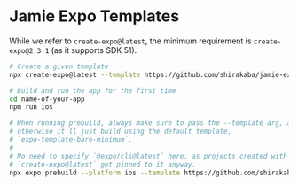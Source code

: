 # Jamie Expo Templates

While we refer to `create-expo@latest`, the minimum requirement is `create-expo@2.3.1` (as it supports SDK 51).

```sh
# Create a given template
npx create-expo@latest --template https://github.com/shirakaba/jamie-expo-templates/tree/nativescript/templates/nativescript

# Build and run the app for the first time
cd name-of-your-app
npm run ios

# When running prebuild, always make sure to pass the --template arg, as
# otherwise it'll just build using the default template,
# `expo-template-bare-minimum`.
#
# No need to specify `@expo/cli@latest` here, as projects created with
# `create-expo@latest` get pinned to it anyway.
npx expo prebuild --platform ios --template https://github.com/shirakaba/jamie-expo-templates/tree/nativescript/templates/nativescript
```
